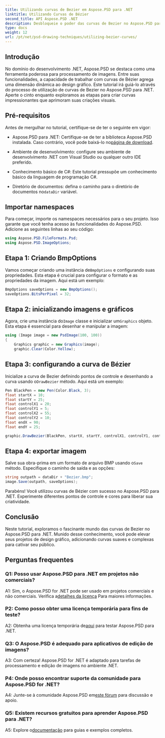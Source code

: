 ```yaml
---
title: Utilizando curvas de Bezier em Aspose.PSD para .NET
linktitle: Utilizando Curvas de Bézier
second_title: API Aspose.PSD .NET
description: Desbloqueie o poder das curvas de Bezier no Aspose.PSD para .NET! Aprenda passo a passo com este tutorial. Eleve seu jogo de design gráfico hoje.
type: docs
weight: 12
url: /pt/net/psd-drawing-techniques/utilizing-bezier-curves/
---
```

## Introdução

No domínio do desenvolvimento .NET, Aspose.PSD se destaca como uma ferramenta poderosa para processamento de imagens. Entre suas funcionalidades, a capacidade de trabalhar com curvas de Bézier agrega uma dimensão dinâmica ao design gráfico. Este tutorial irá guiá-lo através do processo de utilização de curvas de Bezier no Aspose.PSD para .NET. Aperte o cinto enquanto exploramos as etapas para criar curvas impressionantes que aprimoram suas criações visuais.

## Pré-requisitos

Antes de mergulhar no tutorial, certifique-se de ter o seguinte em vigor:

-  Aspose.PSD para .NET: Certifique-se de ter a biblioteca Aspose.PSD instalada. Caso contrário, você pode baixá-lo no[página de download](https://releases.aspose.com/psd/net/).

- Ambiente de desenvolvimento: configure seu ambiente de desenvolvimento .NET com Visual Studio ou qualquer outro IDE preferido.

- Conhecimento básico de C#: Este tutorial pressupõe um conhecimento básico da linguagem de programação C#.

- Diretório de documentos: defina o caminho para o diretório de documentos no`dataDir` variável.

## Importar namespaces

Para começar, importe os namespaces necessários para o seu projeto. Isso garante que você tenha acesso às funcionalidades do Aspose.PSD. Adicione as seguintes linhas ao seu código:

```csharp
using Aspose.PSD.FileFormats.Psd;
using Aspose.PSD.ImageOptions;
```

## Etapa 1: Criando BmpOptions

 Vamos começar criando uma instância de`BmpOptions` e configurando suas propriedades. Esta etapa é crucial para configurar o formato e as propriedades da imagem. Aqui está um exemplo:

```csharp
BmpOptions saveOptions = new BmpOptions();
saveOptions.BitsPerPixel = 32;
```

## Etapa 2: inicializando imagens e gráficos

 Agora, crie uma instância do`Image` classe e inicializar um`Graphics` objeto. Esta etapa é essencial para desenhar e manipular a imagem:

```csharp
using (Image image = new PsdImage(100, 100))
{
    Graphics graphic = new Graphics(image);
    graphic.Clear(Color.Yellow);
```

## Etapa 3: configurando a curva de Bézier

 Inicialize a curva de Bezier definindo pontos de controle e desenhando a curva usando o`DrawBezier` método. Aqui está um exemplo:

```csharp
Pen BlackPen = new Pen(Color.Black, 3);
float startX = 10;
float startY = 25;
float controlX1 = 20;
float controlY1 = 5;
float controlX2 = 55;
float controlY2 = 10;
float endX = 90;
float endY = 25;

graphic.DrawBezier(BlackPen, startX, startY, controlX1, controlY1, controlX2, controlY2, endX, endY);
```

## Etapa 4: exportar imagem

 Salve sua obra-prima em um formato de arquivo BMP usando o`Save` método. Especifique o caminho de saída e as opções:

```csharp
string outpath = dataDir + "Bezier.bmp";
image.Save(outpath, saveOptions);
```

Parabéns! Você utilizou curvas de Bézier com sucesso no Aspose.PSD para .NET. Experimente diferentes pontos de controle e cores para liberar sua criatividade.

## Conclusão

Neste tutorial, exploramos o fascinante mundo das curvas de Bezier no Aspose.PSD para .NET. Munido desse conhecimento, você pode elevar seus projetos de design gráfico, adicionando curvas suaves e complexas para cativar seu público.

## Perguntas frequentes

### Q1: Posso usar Aspose.PSD para .NET em projetos não comerciais?

 A1: Sim, o Aspose.PSD for .NET pode ser usado em projetos comerciais e não comerciais. Verifica a[detalhes da licença](https://purchase.aspose.com/buy) Para maiores informações.

### P2: Como posso obter uma licença temporária para fins de teste?

 A2: Obtenha uma licença temporária de[aqui](https://purchase.aspose.com/temporary-license/) para testar Aspose.PSD para .NET.

### Q3: O Aspose.PSD é adequado para aplicativos de edição de imagens?

A3: Com certeza! Aspose.PSD for .NET é adaptado para tarefas de processamento e edição de imagens no ambiente .NET.

### P4: Onde posso encontrar suporte da comunidade para Aspose.PSD for .NET?

 A4: Junte-se à comunidade Aspose.PSD em[este fórum](https://forum.aspose.com/c/psd/34) para discussão e apoio.

### Q5: Existem recursos gratuitos para aprender Aspose.PSD para .NET?

 A5: Explore o[documentação](https://reference.aspose.com/psd/net/) para guias e exemplos completos.